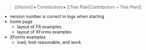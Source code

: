 > [[Home]] ▸ Contributors ▸ [[Test Plan|Contributors ~ Test Plan]]

- version number is correct in logs when starting
- home page
  - layout of FR examples
  - layout of XForms examples
- XForms examples
  - load, look reasonable, and work
